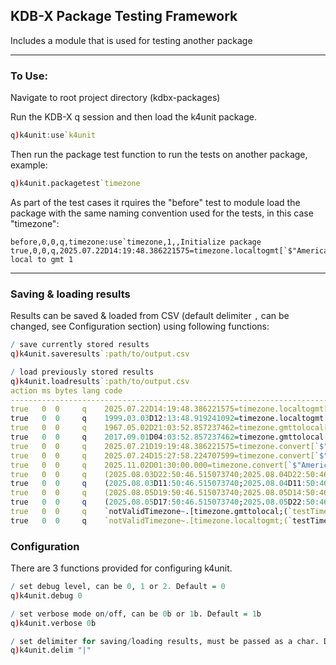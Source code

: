 ## KDB-X Package Testing Framework 

Includes a module that is used for testing another package

---

### To Use: 
Navigate to root project directory (kdbx-packages)

Run the KDB-X q session and then load the k4unit package. 
```q
q)k4unit:use`k4unit
```

Then run the package test function to run the tests on another package, example:
```q
q)k4unit.packagetest`timezone
```

As part of the test cases it rquires the "before" test to module load the package with the same naming convention used for the tests, in this case "timezone":
``` 
before,0,0,q,timezone:use`timezone,1,,Initialize package
true,0,0,q,2025.07.22D14:19:48.386221575=timezone.localtogmt[`$"America/New_York";2025.07.22D10:19:48.386221575],1,,Test local to gmt 1
```

---

### Saving & loading results

Results can be saved & loaded from CSV (default delimiter `,` can be changed, see
Configuration section) using following functions:

```q
/ save currently stored results
q)k4unit.saveresults`:path/to/output.csv
```

```q
/ load previously stored results
q)k4unit.loadresults`:path/to/output.csv
action ms bytes lang code                                                                                                                                                          ..
-----------------------------------------------------------------------------------------------------------------------------------------------------------------------------------..
true   0  0     q    2025.07.22D14:19:48.386221575=timezone.localtogmt[`$"America/New_York";2025.07.22D10:19:48.386221575]                                                         ..
true   0  0     q    1999.03.03D12:13:48.919241092=timezone.localtogmt[`$"Europe/London";1999.03.03D12:13:48.919241092]                                                            ..
true   0  0     q    1967.05.02D21:03:52.857237462=timezone.gmttolocal[`$"America/Toronto";1967.05.03D01:03:52.857237462]                                                          ..
true   0  0     q    2017.09.01D04:03:52.857237462=timezone.gmttolocal[`$"America/Los_Angeles";2017.09.01D11:03:52.857237462]                                                      ..
true   0  0     q    2025.07.21D19:19:48.386221575=timezone.convert[`$"Asia/Singapore";`$"America/Vancouver";2025.07.22D10:19:48.386221575]                                        ..
true   0  0     q    2025.07.24D15:27:58.224707599=timezone.convert[`$"America/New_York";`$"America/Toronto";2025.07.24D15:27:58.224707599]                                        ..
true   0  0     q    2025.11.02D01:30:00.000=timezone.convert[`$"America/New_York";`$"America/New_York";2025.11.02D01:30:00.000]                                                   ..
true   0  0     q    (2025.08.03D22:50:46.515073740;2025.08.04D22:50:46.515073740;2025.08.05D22:50:46.515073740)~timezone.localtogmt[`$"America/Toronto";(2025.08.03D18:50:46.51507..
true   0  0     q    (2025.08.03D11:50:46.515073740;2025.08.04D11:50:46.515073740;2025.08.05D11:50:46.515073740)~timezone.gmttolocal[`$"America/Vancouver";(2025.08.03D18:50:46.515..
true   0  0     q    (2025.08.05D19:50:46.515073740;2025.08.05D14:50:46.515073740)~timezone.gmttolocal[`$("Europe/London";"America/New_York");2# 2025.08.05D18:50:46.515073740]    ..
true   0  0     q    (2025.08.05D17:50:46.515073740;2025.08.05D22:50:46.515073740)~timezone.localtogmt[`$("Europe/London";"America/New_York");2# 2025.08.05D18:50:46.515073740]    ..
true   0  0     q    `notValidTimezone~.[timezone.gmttolocal;(`testTimezone;.z.p);{`$x}]                                                                                           ..
true   0  0     q    `notValidTimezone~.[timezone.localtogmt;(`testTimezone;.z.p);{`$x}]           
```

### Configuration

There are 3 functions provided for configuring k4unit.

```q
/ set debug level, can be 0, 1 or 2. Default = 0
q)k4unit.debug 0
```

```q
/ set verbose mode on/off, can be 0b or 1b. Default = 1b
q)k4unit.verbose 0b
```

```q
/ set delimiter for saving/loading results, must be passed as a char. Default = ,
q)k4unit.delim "|"
```
